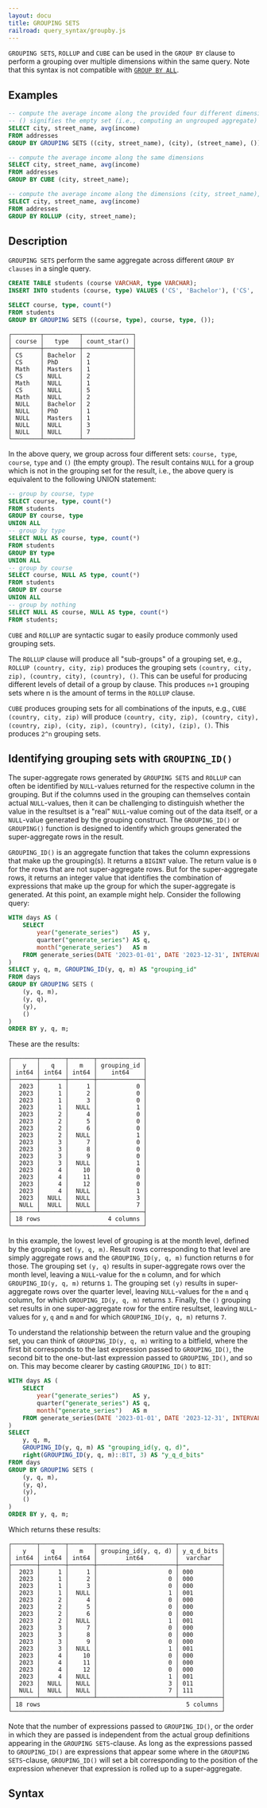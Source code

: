 ```yaml
---
layout: docu
title: GROUPING SETS
railroad: query_syntax/groupby.js
---
```


`GROUPING SETS`, `ROLLUP` and `CUBE` can be used in the `GROUP BY` clause to perform a grouping over multiple dimensions within the same query. 
Note that this syntax is not compatible with [`GROUP BY ALL`](groupby#group-by-all).

## Examples

```sql
-- compute the average income along the provided four different dimensions
-- () signifies the empty set (i.e., computing an ungrouped aggregate)
SELECT city, street_name, avg(income)
FROM addresses
GROUP BY GROUPING SETS ((city, street_name), (city), (street_name), ());
```

```sql
-- compute the average income along the same dimensions
SELECT city, street_name, avg(income)
FROM addresses
GROUP BY CUBE (city, street_name);
```

```sql
-- compute the average income along the dimensions (city, street_name), (city) and ()
SELECT city, street_name, avg(income)
FROM addresses
GROUP BY ROLLUP (city, street_name);
```

## Description

`GROUPING SETS` perform the same aggregate across different `GROUP BY clauses` in a single query.

```sql
CREATE TABLE students (course VARCHAR, type VARCHAR);
INSERT INTO students (course, type) VALUES ('CS', 'Bachelor'), ('CS', 'Bachelor'), ('CS', 'PhD'), ('Math', 'Masters'), ('CS', NULL), ('CS', NULL), ('Math', NULL);
```

```sql
SELECT course, type, count(*)
FROM students
GROUP BY GROUPING SETS ((course, type), course, type, ());
```

```text
┌────────┬──────────┬──────────────┐
│ course │   type   │ count_star() │
├────────┼──────────┼──────────────┤
│ CS     │ Bachelor │ 2            │
│ CS     │ PhD      │ 1            │
│ Math   │ Masters  │ 1            │
│ CS     │ NULL     │ 2            │
│ Math   │ NULL     │ 1            │
│ CS     │ NULL     │ 5            │
│ Math   │ NULL     │ 2            │
│ NULL   │ Bachelor │ 2            │
│ NULL   │ PhD      │ 1            │
│ NULL   │ Masters  │ 1            │
│ NULL   │ NULL     │ 3            │
│ NULL   │ NULL     │ 7            │
└────────┴──────────┴──────────────┘
```

In the above query, we group across four different sets: `course, type`, `course`, `type` and `()` (the empty group). The result contains `NULL` for a group which is not in the grouping set for the result, i.e., the above query is equivalent to the following UNION statement:

```sql
-- group by course, type
SELECT course, type, count(*)
FROM students
GROUP BY course, type
UNION ALL
-- group by type
SELECT NULL AS course, type, count(*)
FROM students
GROUP BY type
UNION ALL
-- group by course
SELECT course, NULL AS type, count(*)
FROM students
GROUP BY course
UNION ALL
-- group by nothing
SELECT NULL AS course, NULL AS type, count(*)
FROM students;
```

`CUBE` and `ROLLUP` are syntactic sugar to easily produce commonly used grouping sets.

The `ROLLUP` clause will produce all "sub-groups" of a grouping set, e.g., `ROLLUP (country, city, zip)` produces the grouping sets `(country, city, zip), (country, city), (country), ()`. This can be useful for producing different levels of detail of a group by clause. This produces `n+1` grouping sets where n is the amount of terms in the `ROLLUP` clause.

`CUBE` produces grouping sets for all combinations of the inputs, e.g., `CUBE (country, city, zip)` will produce `(country, city, zip), (country, city), (country, zip), (city, zip), (country), (city), (zip), ()`. This produces `2^n` grouping sets.

## Identifying grouping sets with `GROUPING_ID()`

The super-aggregate rows generated by `GROUPING SETS`  and `ROLLUP` can often be identified by `NULL`-values returned for the respective column in the grouping. But if the columns used in the grouping can themselves contain actual `NULL`-values, then it can be challenging to distinguish whether the value in the resultset is a "real" `NULL`-value coming out of the data itself, or a `NULL`-value generated by the grouping construct. The `GROUPING_ID()` or `GROUPING()` function is designed to identify which groups generated the super-aggregate rows in the result.

`GROUPING_ID()` is an aggregate function that takes the column expressions that make up the grouping(s). It returns a `BIGINT` value. The return value is `0` for the rows that are not super-aggregate rows. But for the super-aggregate rows, it returns an integer value that identifies the combination of expressions that make up the group for which the super-aggregate is generated. At this point, an example might help. Consider the following query:

```sql
WITH days AS (
    SELECT 
        year("generate_series")    AS y,
        quarter("generate_series") AS q,
        month("generate_series")   AS m
    FROM generate_series(DATE '2023-01-01', DATE '2023-12-31', INTERVAL 1 DAY)
)
SELECT y, q, m, GROUPING_ID(y, q, m) AS "grouping_id"
FROM days
GROUP BY GROUPING SETS (
    (y, q, m),
    (y, q),
    (y),
    ()  
)
ORDER BY y, q, m;
```

These are the results:

```text
┌───────┬───────┬───────┬─────────────┐
│   y   │   q   │   m   │ grouping_id │
│ int64 │ int64 │ int64 │    int64    │
├───────┼───────┼───────┼─────────────┤
│  2023 │     1 │     1 │           0 │
│  2023 │     1 │     2 │           0 │
│  2023 │     1 │     3 │           0 │
│  2023 │     1 │  NULL │           1 │
│  2023 │     2 │     4 │           0 │
│  2023 │     2 │     5 │           0 │
│  2023 │     2 │     6 │           0 │
│  2023 │     2 │  NULL │           1 │
│  2023 │     3 │     7 │           0 │
│  2023 │     3 │     8 │           0 │
│  2023 │     3 │     9 │           0 │
│  2023 │     3 │  NULL │           1 │
│  2023 │     4 │    10 │           0 │
│  2023 │     4 │    11 │           0 │
│  2023 │     4 │    12 │           0 │
│  2023 │     4 │  NULL │           1 │
│  2023 │  NULL │  NULL │           3 │
│  NULL │  NULL │  NULL │           7 │
├───────┴───────┴───────┴─────────────┤
│ 18 rows                   4 columns │
└─────────────────────────────────────┘
```

In this example, the lowest level of grouping is at the month level, defined by the grouping set `(y, q, m)`. Result rows corresponding to that level are simply aggregate rows and the `GROUPING_ID(y, q, m)` function returns `0` for those. The grouping set `(y, q)` results in super-aggregate rows over the month level, leaving a `NULL`-value for the `m` column, and for which `GROUPING_ID(y, q, m)` returns `1`. The grouping set `(y)` results in super-aggregate rows over the quarter level, leaving `NULL`-values for the `m` and `q` column, for which `GROUPING_ID(y, q, m)` returns `3`. Finally, the `()` grouping set results in one super-aggregate row for the entire resultset, leaving `NULL`-values for `y`, `q` and `m` and for which `GROUPING_ID(y, q, m)` returns `7`.

To understand the relationship between the return value and the grouping set, you can think of `GROUPING_ID(y, q, m)` writing to a bitfield, where the first bit corresponds to the last expression passed to `GROUPING_ID()`, the second bit to the one-but-last expression passed to `GROUPING_ID()`, and so on. This may become clearer by casting `GROUPING_ID()` to `BIT`:

```sql
WITH days AS (
    SELECT
        year("generate_series")    AS y,
        quarter("generate_series") AS q,
        month("generate_series")   AS m
    FROM generate_series(DATE '2023-01-01', DATE '2023-12-31', INTERVAL 1 DAY)
)
SELECT
    y, q, m,
    GROUPING_ID(y, q, m) AS "grouping_id(y, q, d)",
    right(GROUPING_ID(y, q, m)::BIT, 3) AS "y_q_d_bits"
FROM days
GROUP BY GROUPING SETS (
    (y, q, m),
    (y, q),
    (y),
    ()
)
ORDER BY y, q, m;
```

Which returns these results:

```text
┌───────┬───────┬───────┬──────────────────────┬────────────┐
│   y   │   q   │   m   │ grouping_id(y, q, d) │ y_q_d_bits │
│ int64 │ int64 │ int64 │        int64         │  varchar   │
├───────┼───────┼───────┼──────────────────────┼────────────┤
│  2023 │     1 │     1 │                    0 │ 000        │
│  2023 │     1 │     2 │                    0 │ 000        │
│  2023 │     1 │     3 │                    0 │ 000        │
│  2023 │     1 │  NULL │                    1 │ 001        │
│  2023 │     2 │     4 │                    0 │ 000        │
│  2023 │     2 │     5 │                    0 │ 000        │
│  2023 │     2 │     6 │                    0 │ 000        │
│  2023 │     2 │  NULL │                    1 │ 001        │
│  2023 │     3 │     7 │                    0 │ 000        │
│  2023 │     3 │     8 │                    0 │ 000        │
│  2023 │     3 │     9 │                    0 │ 000        │
│  2023 │     3 │  NULL │                    1 │ 001        │
│  2023 │     4 │    10 │                    0 │ 000        │
│  2023 │     4 │    11 │                    0 │ 000        │
│  2023 │     4 │    12 │                    0 │ 000        │
│  2023 │     4 │  NULL │                    1 │ 001        │
│  2023 │  NULL │  NULL │                    3 │ 011        │
│  NULL │  NULL │  NULL │                    7 │ 111        │
├───────┴───────┴───────┴──────────────────────┴────────────┤
│ 18 rows                                         5 columns │
└───────────────────────────────────────────────────────────┘
```

Note that the number of expressions passed to `GROUPING_ID()`, or the order in which they are passed is independent from the actual group definitions appearing in the `GROUPING SETS`-clause. As long as the expressions passed to `GROUPING_ID()` are expressions that appear some where in the `GROUPING SETS`-clause, `GROUPING_ID()` will set a bit corresponding to the position of the expression whenever that expression is rolled up to a super-aggregate.

## Syntax

<div id="rrdiagram"></div>
